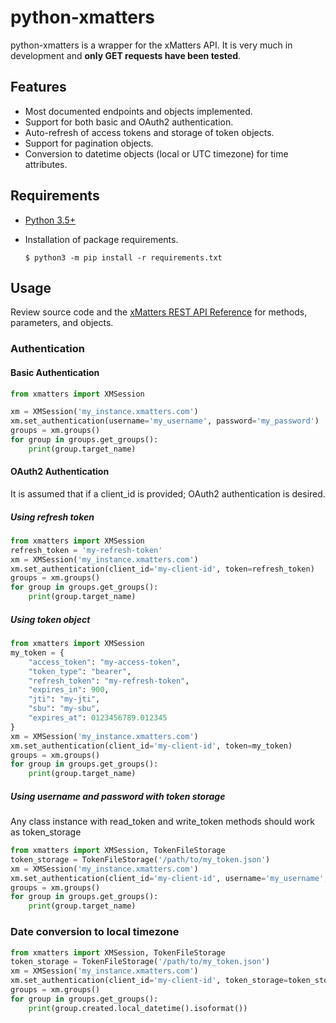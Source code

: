 # python-xmatters

python-xmatters is a wrapper for the xMatters API. It is very much in development and **only GET requests have
been tested**.

## Features

- Most documented endpoints and objects implemented.
- Support for both basic and OAuth2 authentication.
- Auto-refresh of access tokens and storage of token objects.
- Support for pagination objects.
- Conversion to datetime objects (local or UTC timezone) for time attributes.

## Requirements

- [Python 3.5+](http://python.org)
- Installation of package requirements.

  ```$ python3 -m pip install -r requirements.txt```

## Usage

Review source code and the [xMatters REST API Reference](https://help.xmatters.com/xmapi/)
for methods, parameters, and objects.

### Authentication

#### Basic Authentication

```python
from xmatters import XMSession

xm = XMSession('my_instance.xmatters.com')
xm.set_authentication(username='my_username', password='my_password')
groups = xm.groups()
for group in groups.get_groups():
    print(group.target_name)
```

#### OAuth2 Authentication
It is assumed that if a client_id is provided; OAuth2 authentication is desired.

##### Using refresh token
```python
from xmatters import XMSession
refresh_token = 'my-refresh-token'
xm = XMSession('my_instance.xmatters.com')
xm.set_authentication(client_id='my-client-id', token=refresh_token)
groups = xm.groups()
for group in groups.get_groups():
    print(group.target_name)
```
##### Using token object
```python
from xmatters import XMSession
my_token = {
    "access_token": "my-access-token",
    "token_type": "bearer",
    "refresh_token": "my-refresh-token",
    "expires_in": 900,
    "jti": "my-jti",
    "sbu": "my-sbu",
    "expires_at": 0123456789.012345
}
xm = XMSession('my_instance.xmatters.com')
xm.set_authentication(client_id='my-client-id', token=my_token)
groups = xm.groups()
for group in groups.get_groups():
    print(group.target_name)
```
##### Using username and password with token storage
Any class instance with read_token and write_token methods should work as token_storage
```python
from xmatters import XMSession, TokenFileStorage
token_storage = TokenFileStorage('/path/to/my_token.json')
xm = XMSession('my_instance.xmatters.com')
xm.set_authentication(client_id='my-client-id', username='my_username', password='my_password', token_storage=token_storage)
groups = xm.groups()
for group in groups.get_groups():
    print(group.target_name)
```

### Date conversion to local timezone
```python
from xmatters import XMSession, TokenFileStorage
token_storage = TokenFileStorage('/path/to/my_token.json')
xm = XMSession('my_instance.xmatters.com')
xm.set_authentication(client_id='my-client-id', token_storage=token_storage)
groups = xm.groups()
for group in groups.get_groups():
    print(group.created.local_datetime().isoformat())
```
